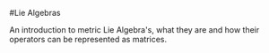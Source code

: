 #Lie Algebras

An introduction to metric Lie Algebra's, what they are and how their operators can be represented as matrices.

